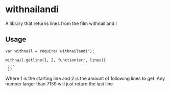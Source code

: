 # withnailandi

A library that returns lines from the film withnail and I

## Usage 

```
var withnail = require('withnailandi');

withnail.getline(1, 2, function(err, lines){
 ...
 })
```

Where 1 is the starting line and 2 is the amount of following lines to get.
Any number larger than 7159 will just return the last line
